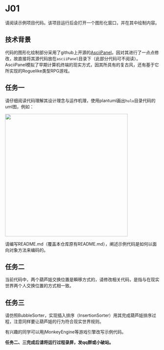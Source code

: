 # J01

请阅读示例项目代码。该项目运行后会打开一个图形化窗口，并在其中绘制内容。

## 技术背景

代码的图形化绘制部分采用了github上开源的[AsciiPanel](https://github.com/trystan/AsciiPanel)。因对其进行了一点点修改，故直接将其源代码放在`asciiPanel`目录下（此部分代码可不阅读）。AsciiPanel模拟了早期计算机终端的现实方式，因其所具有的复古风，还有基于它所实现的Roguelike类型RPG游戏。

## 任务一

请仔细阅读代码理解其设计理念与运作机理，使用plantuml画出`hulu`目录代码的uml图，例如：

<img src="http://www.plantuml.com/plantuml/proxy?cache=no&src=https://raw.githubusercontent.com/jwork-2025/j01/main/uml/hulu-class.puml" width="400">

请编写README.md（覆盖本仓库原有README.md），阐述示例代码是如何以面向对象方法来编码的。

## 任务二

当前代码中，两个葫芦娃交换位置是瞬移方式的，请修改相关代码，是指与在现实世界两个人交换位置的方式相一致。

## 任务三

请仿照BubbleSorter，实现插入排序（InsertionSorter）用其完成葫芦娃排序过程，注意同样要让葫芦娃的行为符合现实世界规则。

有兴趣的同学可以用jMonkeyEngine等游戏引擎改写示例代码。

**任务二、三完成后请将运行过程录屏，发qq群或小破站。**
